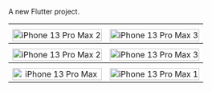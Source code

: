 

A new Flutter project.


<style>
  table {
    width: 100%;
    border-collapse: collapse;
  }

  th, td {
    text-align: center;
    vertical-align: middle;
  }

  img {
    width: 100%; /* Default for smaller screens */
    max-width: 500px; /* Limit width for larger screens */
    height: auto; /* Maintain aspect ratio */
    display: block; /* Center the image */
    margin: auto;
  }

  /* For larger screens */
  @media (min-width: 768px) {
    table {
      table-layout: fixed; /* Evenly distribute table cells */
    }

    td {
      width: 50%; /* Two columns side by side */
    }
  }

  /* For very small screens */
  @media (max-width: 767px) {
    table, tr, td {
      display: block; /* Stack elements */
    }

    td {
      width: 100%; /* Full width for images */
      margin-bottom: 10px; /* Add spacing */
    }
  }
</style>

<table>
  <tr>
    <th></th>
    <th></th>
  </tr>
  <tr>
    <td>
      <img src="https://github.com/user-attachments/assets/593d2b5a-5188-4c66-8949-59ff18fa0ada" alt="iPhone 13 Pro Max 2">
    </td>
    <td>
      <img src="https://github.com/user-attachments/assets/a1b45c26-2314-47b8-ba97-a6b79b2f7af7" alt="iPhone 13 Pro Max 3">
    </td>
  </tr>
  <tr>
    <th></th>
    <th></th>
  </tr>
  <tr>
    <td>
      <img src="https://github.com/user-attachments/assets/698b6603-0163-487b-9ad0-895b3b807fc0" alt="iPhone 13 Pro Max 2">
    </td>
    <td>
      <img src="https://github.com/user-attachments/assets/3786086e-a719-4ca5-b36d-f2109588cbd8" alt="iPhone 13 Pro Max 3">
    </td>
  </tr>
  <tr>
    <th></th>
    <th></th>
  </tr>
  <tr>
    <td>
      <img src="https://github.com/user-attachments/assets/6ccaf0ab-3c92-4d3f-b6de-a1719e7f2e1e" alt="iPhone 13 Pro Max">
    </td>
    <td>
      <img src="https://github.com/user-attachments/assets/ae23f76d-e52b-4123-9bae-ab8a7b8c2d52" alt="iPhone 13 Pro Max 1">
    </td>
  </tr>
</table>

